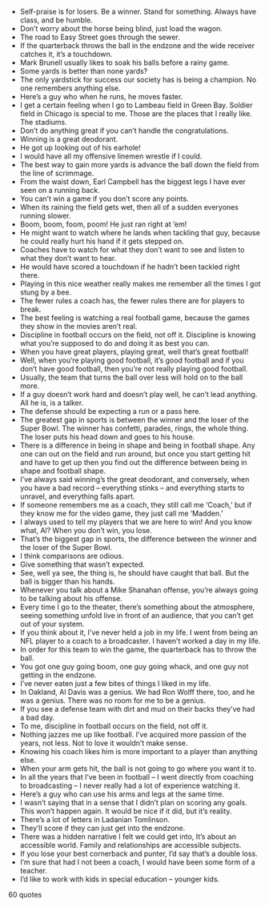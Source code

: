  - Self-praise is for losers. Be a winner. Stand for something. Always have class, and be humble.
 - Don’t worry about the horse being blind, just load the wagon.
 - The road to Easy Street goes through the sewer.
 - If the quarterback throws the ball in the endzone and the wide receiver catches it, it’s a touchdown.
 - Mark Brunell usually likes to soak his balls before a rainy game.
 - Some yards is better than none yards?
 - The only yardstick for success our society has is being a champion. No one remembers anything else.
 - Here’s a guy who when he runs, he moves faster.
 - I get a certain feeling when I go to Lambeau field in Green Bay. Soldier field in Chicago is special to me. Those are the places that I really like. The stadiums.
 - Don’t do anything great if you can’t handle the congratulations.
 - Winning is a great deodorant.
 - He got up looking out of his earhole!
 - I would have all my offensive linemen wrestle if I could.
 - The best way to gain more yards is advance the ball down the field from the line of scrimmage.
 - From the waist down, Earl Campbell has the biggest legs I have ever seen on a running back.
 - You can’t win a game if you don’t score any points.
 - When its raining the field gets wet, then all of a sudden everyones running slower.
 - Boom, boom, foom, poom! He just ran right at ’em!
 - He might want to watch where he lands when tackling that guy, because he could really hurt his hand if it gets stepped on.
 - Coaches have to watch for what they don’t want to see and listen to what they don’t want to hear.
 - He would have scored a touchdown if he hadn’t been tackled right there.
 - Playing in this nice weather really makes me remember all the times I got stung by a bee.
 - The fewer rules a coach has, the fewer rules there are for players to break.
 - The best feeling is watching a real football game, because the games they show in the movies aren’t real.
 - Discipline in football occurs on the field, not off it. Discipline is knowing what you’re supposed to do and doing it as best you can.
 - When you have great players, playing great, well that’s great football!
 - Well, when you’re playing good football, it’s good football and if you don’t have good football, then you’re not really playing good football.
 - Usually, the team that turns the ball over less will hold on to the ball more.
 - If a guy doesn’t work hard and doesn’t play well, he can’t lead anything. All he is, is a talker.
 - The defense should be expecting a run or a pass here.
 - The greatest gap in sports is between the winner and the loser of the Super Bowl. The winner has confetti, parades, rings, the whole thing. The loser puts his head down and goes to his house.
 - There is a difference in being in shape and being in football shape. Any one can out on the field and run around, but once you start getting hit and have to get up then you find out the difference between being in shape and football shape.
 - I’ve always said winning’s the great deodorant, and conversely, when you have a bad record – everything stinks – and everything starts to unravel, and everything falls apart.
 - If someone remembers me as a coach, they still call me ‘Coach,’ but if they know me for the video game, they just call me ‘Madden.’
 - I always used to tell my players that we are here to win! And you know what, Al? When you don’t win, you lose.
 - That’s the biggest gap in sports, the difference between the winner and the loser of the Super Bowl.
 - I think comparisons are odious.
 - Give something that wasn’t expected.
 - See, well ya see, the thing is, he should have caught that ball. But the ball is bigger than his hands.
 - Whenever you talk about a Mike Shanahan offense, you’re always going to be talking about his offense.
 - Every time I go to the theater, there’s something about the atmosphere, seeing something unfold live in front of an audience, that you can’t get out of your system.
 - If you think about it, I’ve never held a job in my life. I went from being an NFL player to a coach to a broadcaster. I haven’t worked a day in my life.
 - In order for this team to win the game, the quarterback has to throw the ball.
 - You got one guy going boom, one guy going whack, and one guy not getting in the endzone.
 - I’ve never eaten just a few bites of things I liked in my life.
 - In Oakland, Al Davis was a genius. We had Ron Wolff there, too, and he was a genius. There was no room for me to be a genius.
 - If you see a defense team with dirt and mud on their backs they’ve had a bad day.
 - To me, discipline in football occurs on the field, not off it.
 - Nothing jazzes me up like football. I’ve acquired more passion of the years, not less. Not to love it wouldn’t make sense.
 - Knowing his coach likes him is more important to a player than anything else.
 - When your arm gets hit, the ball is not going to go where you want it to.
 - In all the years that I’ve been in football – I went directly from coaching to broadcasting – I never really had a lot of experience watching it.
 - Here’s a guy who can use his arms and legs at the same time.
 - I wasn’t saying that in a sense that I didn’t plan on scoring any goals. This won’t happen again. It would be nice if it did, but it’s reality.
 - There’s a lot of letters in Ladanian Tomlinson.
 - They’ll score if they can just get into the endzone.
 - There was a hidden narrative I felt we could get into, It’s about an accessible world. Family and relationships are accessible subjects.
 - If you lose your best cornerback and punter, I’d say that’s a double loss.
 - I’m sure that had I not been a coach, I would have been some form of a teacher.
 - I’d like to work with kids in special education – younger kids.

60 quotes